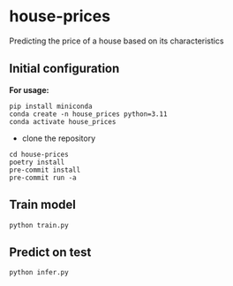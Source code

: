 # house-prices
Predicting the price of a house based on its characteristics

## Initial configuration
**For usage:**  
```
pip install miniconda
conda create -n house_prices python=3.11
conda activate house_prices
```
- clone the repository
```
cd house-prices
poetry install
pre-commit install
pre-commit run -a
```

## Train model
```
python train.py
```

## Predict on test
```
python infer.py
```

